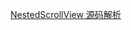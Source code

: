 [NestedScrollView 源码解析](https://github.com/xmuSistone/boringArticles/blob/master/NestedScrollView.md)